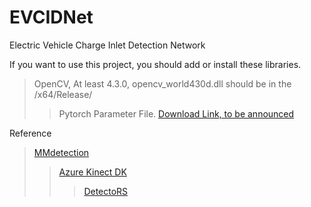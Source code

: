 # EVCIDNet
Electric Vehicle Charge Inlet Detection Network

If you want to use this project, you should add or install these libraries.
> OpenCV, At least 4.3.0, opencv_world430d.dll should be in the /x64/Release/
>> Pytorch Parameter File. [Download Link, to be announced](tobeannoucned.com)

Reference
> [MMdetection](https://github.com/open-mmlab/mmdetection)
>> [Azure Kinect DK](https://docs.microsoft.com/ko-kr/azure/kinect-dk/)
>>> [DetectoRS](https://github.com/joe-siyuan-qiao/DetectoRS)
